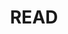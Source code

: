---
pid: llg12
title: READ
location_transcription: on Kelly Drive
coordinates: "[-75.189678679441, 39.971068797576]"
zipcode: '19119'
gen_neighborhood: Northwest Philadelphia
neighborhood: Mount Airy
outside_phl: 
age: '15'
age_range: 13-19
instagram: 
image_file_name: llg_12.jpg
proposal_transcription: |-
  this is to make more people aware that Philly has a [???] in education


  [READ something]
topic: Education
topic_summary: 0, 0
type: Sculpture Statue
keywords_other: book, read, reading
credit: Jack Miller
image_labels: 
twitter: 
facebook: 
permalink: "/monuments/llg12/"
layout: item-page
---